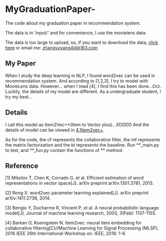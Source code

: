 # MyGraduationPaper-
The code about my graduation paper in recommendation system.

The data is in 'input/' and for convenience, I use the movielens data.

The data is too large to upload, so, if you want to download the data, [click here](https://grouplens.org/datasets/movielens/) or email me: zhangyuyang4d@163.com

## My Paper
When I study the deep learning in NLP, I found word2vec can be used in recommendation system.
And according to [1,2,3], I try to model with MovieLens data. 
However... when I read [4], I find this has been done...Orz.
Luckily, the details of my model are different. 
As a undergraduate student, I try my best...

## Details
I call this model as Item2Vec++(Item to Vector plus)...XDDDD
And the details of model can be viewed in [4.1item2vec+](https://github.com/YuyangZhangFTD/MyGraduationPaper-/blob/master/4.1Item2Vec%2B.pdf).

As for the code, the cf represents the collaborative filter, the mf represents the matrix factorization and the bl represents the baseline.
Run **_main.py to test, and **_fun.py contain the functions of ** method.


## Reference
[1] Mikolov T, Chen K, Corrado G, et al. Efficient estimation of word representations in vector
space[J]. arXiv preprint arXiv:1301.3781, 2013.

[2] Rong X. word2vec parameter learning explained[J]. arXiv preprint arXiv:1411.2738, 2014.

[3] Bengio Y, Ducharme R, Vincent P, et al. A neural probabilistic language model[J]. Journal
of machine learning research, 2003, 3(Feb): 1137-1155.

[4] Barkan O, Koenigstein N. Item2vec: neural item embedding for collaborative
filtering[C]//Machine Learning for Signal Processing (MLSP), 2016 IEEE 26th International
Workshop on. IEEE, 2016: 1-6.
